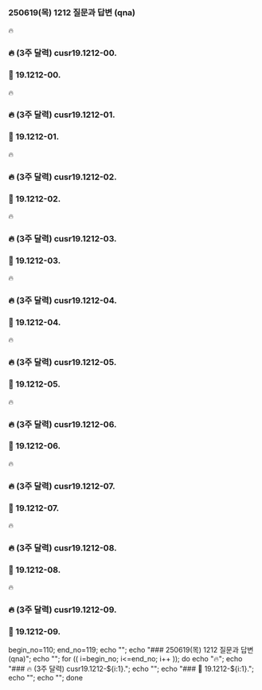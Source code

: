 
### 250619(목) 1212 질문과 답변 (qna)

🔥
### 🔥 (3주 달력) cusr19.1212-00.

### 🔋 19.1212-00. 



🔥
### 🔥 (3주 달력) cusr19.1212-01.

### 🔋 19.1212-01. 



🔥
### 🔥 (3주 달력) cusr19.1212-02.

### 🔋 19.1212-02. 



🔥
### 🔥 (3주 달력) cusr19.1212-03.

### 🔋 19.1212-03. 



🔥
### 🔥 (3주 달력) cusr19.1212-04.

### 🔋 19.1212-04. 



🔥
### 🔥 (3주 달력) cusr19.1212-05.

### 🔋 19.1212-05. 



🔥
### 🔥 (3주 달력) cusr19.1212-06.

### 🔋 19.1212-06. 



🔥
### 🔥 (3주 달력) cusr19.1212-07.

### 🔋 19.1212-07. 



🔥
### 🔥 (3주 달력) cusr19.1212-08.

### 🔋 19.1212-08. 



🔥
### 🔥 (3주 달력) cusr19.1212-09.

### 🔋 19.1212-09. 



begin_no=110; end_no=119; echo ""; echo "### 250619(목) 1212 질문과 답변 (qna)"; echo ""; for (( i=begin_no; i<=end_no; i++ )); do echo "🔥"; echo "### 🔥 (3주 달력) cusr19.1212-${i:1}."; echo ""; echo "### 🔋 19.1212-${i:1}."; echo ""; echo ""; done
